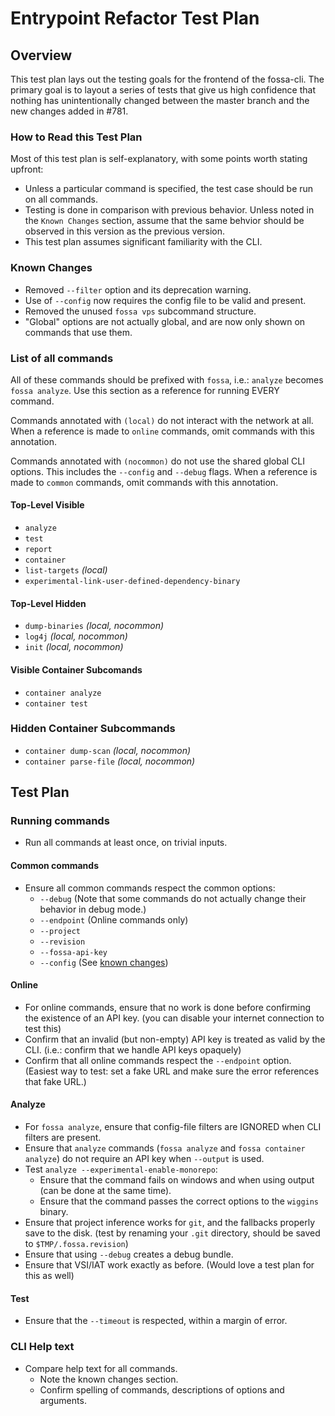 # Entrypoint Refactor Test Plan

## Overview

This test plan lays out the testing goals for the frontend of the fossa-cli.
The primary goal is to layout a series of tests that give us high confidence
that nothing has unintentionally changed between the master branch and the new
changes added in #781.


### How to Read this Test Plan

Most of this test plan is self-explanatory, with some points worth stating upfront:

- Unless a particular command is specified, the test case should be run on all
  commands. 
- Testing is done in comparison with previous behavior. Unless noted in the
  `Known Changes` section, assume that the same behvior should be observed in
  this version as the previous version.
- This test plan assumes significant familiarity with the CLI.

### Known Changes

- Removed `--filter` option and its deprecation warning.
- Use of `--config` now requires the config file to be valid and present.
- Removed the unused `fossa vps` subcommand structure.
- "Global" options are not actually global, and are now only shown on commands
  that use them.

### List of all commands

All of these commands should be prefixed with `fossa`, i.e.: `analyze` becomes
`fossa analyze`. Use this section as a reference for running EVERY command.

Commands annotated with `(local)` do not interact with the network at all.
When a reference is made to `online` commands, omit commands with this annotation.

Commands annotated with `(nocommon)` do not use the shared global CLI options.
This includes the `--config` and `--debug` flags.  When a reference is made to
`common` commands, omit commands with this annotation.

#### Top-Level Visible

- `analyze`
- `test`
- `report`
- `container`
- `list-targets` _(local)_
- `experimental-link-user-defined-dependency-binary`

#### Top-Level Hidden

- `dump-binaries` _(local, nocommon)_
- `log4j` _(local, nocommon)_
- `init` _(local, nocommon)_

#### Visible Container Subcomands

- `container analyze`
- `container test`

### Hidden Container Subcommands

- `container dump-scan` _(local, nocommon)_
- `container parse-file` _(local, nocommon)_

## Test Plan

### Running commands

- Run all commands at least once, on trivial inputs.

#### Common commands

- Ensure all common commands respect the common options:
  - `--debug` (Note that some commands do not actually change their behavior in debug mode.)
  - `--endpoint` (Online commands only)
  - `--project`
  - `--revision`
  - `--fossa-api-key`
  - `--config` (See [known changes](#known-changes))

#### Online

- For online commands, ensure that no work is done before confirming the existence of an API key.
  (you can disable your internet connection to test this)
- Confirm that an invalid (but non-empty) API key is treated as valid by the CLI.  (i.e.: confirm
  that we handle API keys opaquely)
- Confirm that all online commands respect the `--endpoint` option.  (Easiest way to test: set
  a fake URL and make sure the error references that fake URL.)

#### Analyze

- For `fossa analyze`, ensure that config-file filters are IGNORED when CLI
  filters are present.
- Ensure that `analyze` commands (`fossa analyze` and `fossa container analyze`)
  do not require an API key when `--output` is used.
- Test `analyze --experimental-enable-monorepo`:
  - Ensure that the command fails on windows and when using output (can be done at the same time).
  - Ensure that the command passes the correct options to the `wiggins` binary.
- Ensure that project inference works for `git`, and the fallbacks properly save to the disk.
  (test by renaming your `.git` directory, should be saved to `$TMP/.fossa.revision`)
- Ensure that using `--debug` creates a debug bundle.
- Ensure that VSI/IAT work exactly as before. (Would love a test plan for this as well)

#### Test

- Ensure that the `--timeout` is respected, within a margin of error.

### CLI Help text

- Compare help text for all commands.
  - Note the known changes section.
  - Confirm spelling of commands, descriptions of options and arguments.
